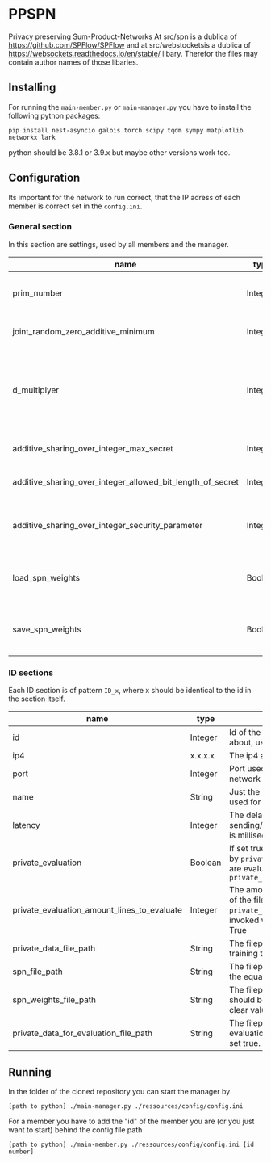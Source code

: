 # PPSPN
Privacy preserving Sum-Product-Networks
At src/spn is a dublica of https://github.com/SPFlow/SPFlow and at src/webstocketsis a dublica of https://websockets.readthedocs.io/en/stable/ libary. Therefor the files may contain author names of those libaries.

## Installing
For running the `main-member.py` or `main-manager.py` you have to install the following python packages:

```
pip install nest-asyncio galois torch scipy tqdm sympy matplotlib networkx lark
```

python should be 3.8.1 or 3.9.x but maybe other versions work too.

## Configuration
Its important for the network to run correct, that the IP adress of each member is correct set in the `config.ini`.

### General section
In this section are settings, used by all members and the manager.

| name                  | type      | meaning |
| ---                   | ---       | ---     |
| prim_number           | Integer   | The primnumber used as base for the galois field used for en- and decryption   |
| joint_random_zero_additive_minimum | Integer | The minimal value a share of zero can have as additive share |
| d_multiplyer | Integer | Used to realize a approximated real value division, so it kinda determins the precision of divisions. Precision is roughly log_10(`d_multiplyer`)//2 -1 |
| additive_sharing_over_integer_max_secret | Integer | The greatest allowed value to be encrypt as shares over integer |
| additive_sharing_over_integer_allowed_bit_length_of_secret | Integer | The allowd bit-length of a value to be encrypted as shares over integer |
| additive_sharing_over_integer_security_parameter | Integer | Adds some randomnes or increases range a value is taken randomly from to increase security |
| load_spn_weights      | Boolean   | If set to true, the network loads the weights of the spn from the file specified by `spn_weights_file_path`
| save_spn_weights      | Boolean   | If set to true, the network saves the weights of the spn to the file specified by `spn_weights_file_path`

### ID sections
Each ID section is of pattern `ID_x`, where x should be identical to the id in the section itself.

| name                  | type      | meaning |
| ---                   | ---       | ---     |
| id                    | Integer   | Id of the member/manager this section is about, used for en- and decryption aswell |
| ip4                   | x.x.x.x   | The ip4 adress of this member/manager |
| port                  | Integer   | Port used for the communication with the network |
| name                  | String    | Just the name for this member/manager, not used for calculations and comunications |
| latency               | Integer   | The delay this member/manager has at sending/receiving a message, the values unit is milliseconds (ms) |
| private_evaluation    | Boolean   | If set true, the first x lines of the file specified by `private_data_for_evaluation_file_path` are evaluated. Where x is specified by `private_evaluation_amount_lines_to_evaluate` |
| private_evaluation_amount_lines_to_evaluate | Integer | The amount of line which should be evaluated of the file specified by `private_data_for_evaluation_file_path`. Only invoked when `private_evaluation` is set to True |
| private_data_file_path | String   | The filepath of the private data used for training the weights of the spn. |
| spn_file_path         | String    | The filepath of the spn structure, the format is the equation-format of the SPFlow framework |
| spn_weights_file_path  | String   | The filepath of the weights of the spn. Those should be in polynomial shares and not as clear values |
| private_data_for_evaluation_file_path | String | The filepath of the private input, used for evaluation. Only used if `private_evaluation` is set true. |

## Running
In the folder of the cloned repository you can start the manager by
```
[path to python] ./main-manager.py ./ressources/config/config.ini
```

For a member you have to add the "id" of the member you are (or you just want to start) behind the config file path
```
[path to python] ./main-member.py ./ressources/config/config.ini [id number]
```
